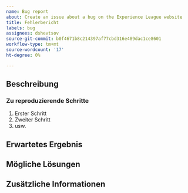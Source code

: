 ```yaml
---
name: Bug report
about: Create an issue about a bug on the Experience League website
title: Fehlerbericht
labels: bug
assignees: dshevtsov
source-git-commit: b0f4671b8c214397af77cbd316e489dac1ce8601
workflow-type: tm+mt
source-wordcount: '17'
ht-degree: 0%

---
```



## Beschreibung

<!-- (REQUIRED) What is the issue or current behavior? -->

### Zu reproduzierende Schritte

<!-- (OPTIONAL) What needs to be done to replicate this issue? You can provide your scenario in a Gist. -->

1. Erster Schritt
1. Zweiter Schritt
1. usw.

## Erwartetes Ergebnis

<!-- (REQUIRED) What is the expected result or behavior after resolving this issue? -->

## Mögliche Lösungen

<!-- (OPTIONAL) What would a solution for this issue look like? -->

## Zusätzliche Informationen

<!-- (OPTIONAL) What other information can you provide about this issue? -->

<!--
Thank you for taking the time to report this issue!
GitHub Issues in this repo should relate to this project's codebase.

Before submitting this issue, make sure you are complying with our Code of Conduct:
https://github.com/AdobeDocs/commerce-operations.en/blob/main/code-of-conduct.md

Issues that do not comply with our Code of Conduct or do not contain enough information may be closed at the maintainers' discretion.

Feel free to remove this section before creating this issue.
-->
